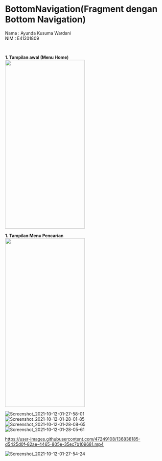 # BottomNavigation(Fragment dengan Bottom Navigation)
Nama : Ayunda Kusuma Wardani <br/>
NIM  : E41201809<br/>

<br/>


<b>1. Tampilan awal (Menu Home)</b> <br/>
<img src="https://user-images.githubusercontent.com/47249108/136838541-43ca4fd0-264a-42f7-ac12-8d2e68738ba7.jpg" width="260" height="550"><br/>

<b>1. Tampilan Menu Pencarian</b> <br/>
<img src="https://user-images.githubusercontent.com/47249108/136838163-9b7a0a4a-1bc6-4dcb-bda0-99a1a55249d3.jpg" width="260" height="550">


![Screenshot_2021-10-12-01-27-58-01](https://user-images.githubusercontent.com/47249108/136838163-9b7a0a4a-1bc6-4dcb-bda0-99a1a55249d3.jpg)
![Screenshot_2021-10-12-01-28-01-85](https://user-images.githubusercontent.com/47249108/136838175-473c6eed-ca95-4a18-a550-c1a1313a269e.jpg)
![Screenshot_2021-10-12-01-28-08-65](https://user-images.githubusercontent.com/47249108/136838178-fb4e640f-eeb4-4154-90a1-881d1f339f9f.jpg)
![Screenshot_2021-10-12-01-28-05-61](https://user-images.githubusercontent.com/47249108/136838181-e428956b-b8f6-422f-9d00-fc89e91b4011.jpg)

https://user-images.githubusercontent.com/47249108/136838185-d5425d0f-82ae-4465-805e-35ec7b109681.mp4

![Screenshot_2021-10-12-01-27-54-24](https://user-images.githubusercontent.com/47249108/136838194-e2897762-f63e-4968-b9cf-43ecb6eb11f5.jpg)

